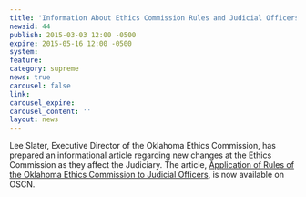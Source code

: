 ```yaml
---
title: 'Information About Ethics Commission Rules and Judicial Officers'
newsid: 44
publish: 2015-03-03 12:00 -0500
expire: 2015-05-16 12:00 -0500
system: 
feature: 
category: supreme
news: true
carousel: false
link: 
carousel_expire: 
carousel_content: ''
layout: news
---
```

<p>Lee Slater, Executive Director of the Oklahoma Ethics Commission, has prepared an informational article regarding new changes at the Ethics Commission as they affect the Judiciary. The article, <a class="pdf-link" href="http://www.oscn.net/static/news/application-of-ethics-rules-to-judicial-officers-2015.pdf" target="_blank">Application of Rules of the Oklahoma Ethics Commission to Judicial Officers</a>, is now available on OSCN.</p>